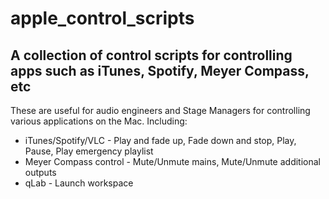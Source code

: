 # apple_control_scripts
## A collection of control scripts for controlling apps such as iTunes, Spotify, Meyer Compass, etc

These are useful for audio engineers and Stage Managers for controlling various applications on the Mac.
Including:

- iTunes/Spotify/VLC - Play and fade up, Fade down and stop, Play, Pause, Play emergency playlist
- Meyer Compass control - Mute/Unmute mains, Mute/Unmute additional outputs
- qLab - Launch workspace
